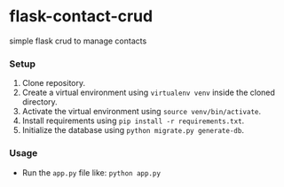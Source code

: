 # flask-contact-crud
simple flask crud to manage contacts

### Setup
1. Clone repository.
1. Create a virtual environment using `virtualenv venv` inside the cloned directory.
1. Activate the virtual environment using `source venv/bin/activate`.
1. Install requirements using `pip install -r requirements.txt`.
1. Initialize the database using `python migrate.py generate-db`.

### Usage
- Run the `app.py` file like: `python app.py`

